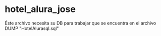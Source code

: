 # hotel_alura_jose
Éste archivo necesita su DB para trabajar que se encuentra en el archivo DUMP "HotelAlurasql.sql"
